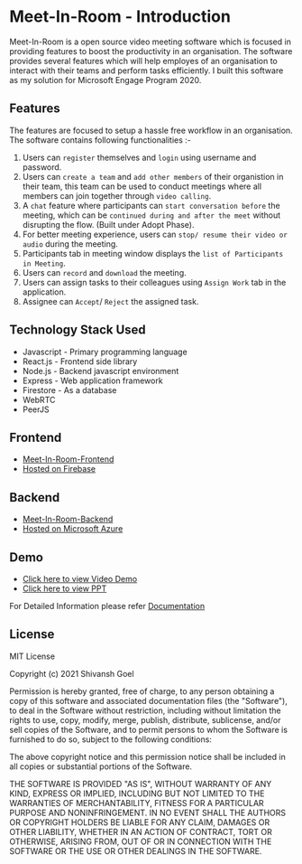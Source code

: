 # Meet-In-Room - Introduction
Meet-In-Room is a open source video meeting software which is focused in providing features to boost the productivity in an organisation. The software provides several features which will help employes of an organisation to interact with their teams and perform tasks efficiently. I built this software as my solution for Microsoft Engage Program 2020.

## Features
The features are focused to setup a hassle free workflow in an organisation. The software contains following functionalities :-

1. Users can  ```register``` themselves and ```login``` using username and password.
2. Users can ```create a team``` and ```add other members``` of their organistion in their team, this team can be used to conduct meetings where all members can join together through ```video calling```.
3. A ```chat``` feature where participants can ```start conversation before``` the meeting, which can be ```continued during and after the meet``` without disrupting the flow. (Built under Adopt Phase).
4. For better meeting experience, users can ```stop/ resume their video or audio``` during the meeting.
5. Participants tab in meeting window displays the ```list of Participants in Meeting```.
5. Users can ```record``` and ```download``` the meeting.
6. Users can assign tasks to their colleagues using ```Assign Work``` tab in the application.
7. Assignee can ```Accept```/ ```Reject``` the assigned task.

## Technology Stack Used
-  Javascript - Primary programming language
-  React.js - Frontend side library
-  Node.js - Backend javascript environment
-  Express - Web application framework
-  Firestore - As a database 
-  WebRTC
-  PeerJS

## Frontend
- [Meet-In-Room-Frontend](https://github.com/ishivanshgoel/Meet-In-Room-Frontend.git)
- [Hosted on Firebase](https://teams-fecd7.web.app/)

## Backend
- [Meet-In-Room-Backend](https://github.com/ishivanshgoel/Meet-In-Room-Backend.git)
- [Hosted on Microsoft Azure](https://meetinroom.azurewebsites.net/)

## Demo
- [Click here to view Video Demo](https://drive.google.com/file/d/1sQOccGuxLi1WEZ4o_0aGdKwnzUgMKCQd/view?usp=sharing)
- [Click here to view PPT](https://docs.google.com/presentation/d/1yqANeB6di1Xq7yy6h-aVU1RS15hPWlC7_jKBZ1YS8fs/edit?usp=sharing)


For Detailed Information please refer [Documentation](https://github.com/ishivanshgoel/Meet-In-Room-Frontend/blob/master/README.md)


## License
MIT License

Copyright (c) 2021 Shivansh Goel

Permission is hereby granted, free of charge, to any person obtaining a copy
of this software and associated documentation files (the "Software"), to deal
in the Software without restriction, including without limitation the rights
to use, copy, modify, merge, publish, distribute, sublicense, and/or sell
copies of the Software, and to permit persons to whom the Software is
furnished to do so, subject to the following conditions:

The above copyright notice and this permission notice shall be included in all
copies or substantial portions of the Software.

THE SOFTWARE IS PROVIDED "AS IS", WITHOUT WARRANTY OF ANY KIND, EXPRESS OR
IMPLIED, INCLUDING BUT NOT LIMITED TO THE WARRANTIES OF MERCHANTABILITY,
FITNESS FOR A PARTICULAR PURPOSE AND NONINFRINGEMENT. IN NO EVENT SHALL THE
AUTHORS OR COPYRIGHT HOLDERS BE LIABLE FOR ANY CLAIM, DAMAGES OR OTHER
LIABILITY, WHETHER IN AN ACTION OF CONTRACT, TORT OR OTHERWISE, ARISING FROM,
OUT OF OR IN CONNECTION WITH THE SOFTWARE OR THE USE OR OTHER DEALINGS IN THE
SOFTWARE.



